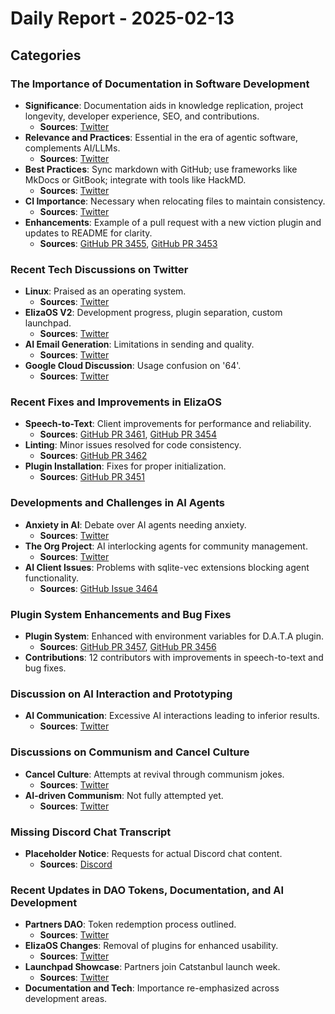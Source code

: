 # Daily Report - 2025-02-13

## Categories

### The Importance of Documentation in Software Development
- **Significance**: Documentation aids in knowledge replication, project longevity, developer experience, SEO, and contributions.
  - **Sources**: [Twitter](https://twitter.com/dankvr/status/1890091291889008704)
- **Relevance and Practices**: Essential in the era of agentic software, complements AI/LLMs.
  - **Sources**: [Twitter](https://twitter.com/dankvr/status/1890090403661226484)
- **Best Practices**: Sync markdown with GitHub; use frameworks like MkDocs or GitBook; integrate with tools like HackMD.
  - **Sources**: [Twitter](https://twitter.com/dankvr/status/1890091957483106721)
- **CI Importance**: Necessary when relocating files to maintain consistency.
  - **Sources**: [Twitter](https://twitter.com/dankvr/status/1890084211559919857)
- **Enhancements**: Example of a pull request with a new viction plugin and updates to README for clarity.
  - **Sources**: [GitHub PR 3455](https://github.com/elizaOS/eliza/pull/3455), [GitHub PR 3453](https://github.com/elizaOS/eliza/pull/3453)

### Recent Tech Discussions on Twitter
- **Linux**: Praised as an operating system.
  - **Sources**: [Twitter](https://twitter.com/dankvr/status/1890084464786805104)
- **ElizaOS V2**: Development progress, plugin separation, custom launchpad.
  - **Sources**: [Twitter](https://twitter.com/0xwitchy/status/1889950173683655023)
- **AI Email Generation**: Limitations in sending and quality.
  - **Sources**: [Twitter](https://twitter.com/shawmakesmagic/status/1890178532070027339)
- **Google Cloud Discussion**: Usage confusion on '64'.
  - **Sources**: [Twitter](https://twitter.com/shawmakesmagic/status/1889877427729604738)

### Recent Fixes and Improvements in ElizaOS
- **Speech-to-Text**: Client improvements for performance and reliability.
  - **Sources**: [GitHub PR 3461](https://github.com/elizaOS/eliza/pull/3461), [GitHub PR 3454](https://github.com/elizaOS/eliza/pull/3454)
- **Linting**: Minor issues resolved for code consistency.
  - **Sources**: [GitHub PR 3462](https://github.com/elizaOS/eliza/pull/3462)
- **Plugin Installation**: Fixes for proper initialization.
  - **Sources**: [GitHub PR 3451](https://github.com/elizaOS/eliza/pull/3451)

### Developments and Challenges in AI Agents
- **Anxiety in AI**: Debate over AI agents needing anxiety.
  - **Sources**: [Twitter](https://twitter.com/shawmakesmagic/status/1890142930041712647)
- **The Org Project**: AI interlocking agents for community management.
  - **Sources**: [Twitter](https://twitter.com/shawmakesmagic/status/1889877273794453768)
- **AI Client Issues**: Problems with sqlite-vec extensions blocking agent functionality.
  - **Sources**: [GitHub Issue 3464](https://github.com/elizaOS/eliza/issues/3464)

### Plugin System Enhancements and Bug Fixes
- **Plugin System**: Enhanced with environment variables for D.A.T.A plugin.
  - **Sources**: [GitHub PR 3457](https://github.com/elizaOS/eliza/pull/3457), [GitHub PR 3456](https://github.com/elizaOS/eliza/pull/3456)
- **Contributions**: 12 contributors with improvements in speech-to-text and bug fixes.

### Discussion on AI Interaction and Prototyping
- **AI Communication**: Excessive AI interactions leading to inferior results.
  - **Sources**: [Twitter](https://twitter.com/shawmakesmagic/status/1890147495646490760)

### Discussions on Communism and Cancel Culture
- **Cancel Culture**: Attempts at revival through communism jokes.
  - **Sources**: [Twitter](https://twitter.com/shawmakesmagic/status/1890148259978702944)
- **AI-driven Communism**: Not fully attempted yet.
  - **Sources**: [Twitter](https://twitter.com/shawmakesmagic/status/1889903223131329001)

### Missing Discord Chat Transcript
- **Placeholder Notice**: Requests for actual Discord chat content.
  - **Sources**: [Discord](https://discord.com/channels/1253563208833433701/1326603270893867064)

### Recent Updates in DAO Tokens, Documentation, and AI Development
- **Partners DAO**: Token redemption process outlined.
  - **Sources**: [Twitter](https://twitter.com/daosdotfun/status/1890103960217760127)
- **ElizaOS Changes**: Removal of plugins for enhanced usability.
  - **Sources**: [Twitter](https://twitter.com/0xwitchy/status/1889954031164072115)
- **Launchpad Showcase**: Partners join Catstanbul launch week.
  - **Sources**: [Twitter](https://twitter.com/0xwitchy/status/1889957385923600713)
- **Documentation and Tech**: Importance re-emphasized across development areas.
